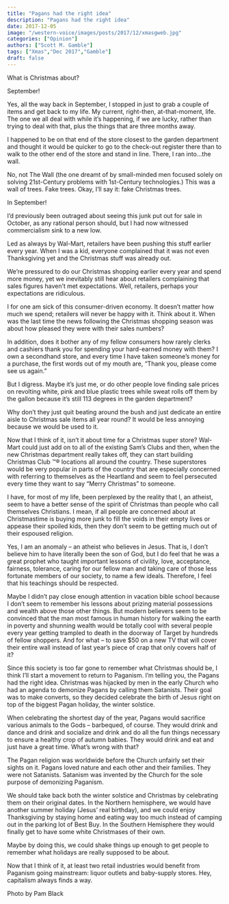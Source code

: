 ```yaml
---
title: "Pagans had the right idea"
description: "Pagans had the right idea"
date: 2017-12-05
image: "/western-voice/images/posts/2017/12/xmasgweb.jpg"
categories: ["Opinion"]
authors: ["Scott M. Gamble"]
tags: ["Xmas","Dec 2017","Gamble"]
draft: false
---
```

What is Christmas about?

September!

Yes, all the way back in September, I stopped in just to grab a couple of items and get back to my life. My current, right-then, at-that-moment, life. The one we all deal with while it’s happening, if we are lucky, rather than trying to deal with that, plus the things that are three months away.

I happened to be on that end of the store closest to the garden department and thought it would be quicker to go to the check-out register there than to walk to the other end of the store and stand in line. There, I ran into…the wall.

No, not The Wall (the one dreamt of by small-minded men focused solely on solving 21st-Century problems with 1st-Century technologies.) This was a wall of trees. Fake trees. Okay, I’ll say it: fake Christmas trees.

In September!

I’d previously been outraged about seeing this junk put out for sale in October, as any rational person should, but I had now witnessed commercialism sink to a new low.

Led as always by Wal-Mart, retailers have been pushing this stuff earlier every year. When I was a kid, everyone complained that it was not even Thanksgiving yet and the Christmas stuff was already out.

We’re pressured to do our Christmas shopping earlier every year and spend more money, yet we inevitably still hear about retailers complaining that sales figures haven’t met expectations. Well, retailers, perhaps your expectations are ridiculous.

I for one am sick of this consumer-driven economy. It doesn’t matter how much we spend; retailers will never be happy with it. Think about it. When was the last time the news following the Christmas shopping season was about how pleased they were with their sales numbers?

In addition, does it bother any of my fellow consumers how rarely clerks and cashiers thank you for spending your hard-earned money with them? I own a secondhand store, and every time I have taken someone’s money for a purchase, the first words out of my mouth are, “Thank you, please come see us again.”

But I digress. Maybe it’s just me, or do other people love finding sale prices on revolting white, pink and blue plastic trees while sweat rolls off them by the gallon because it’s still 113 degrees in the garden department?

Why don’t they just quit beating around the bush and just dedicate an entire aisle to Christmas sale items all year round? It would be less annoying because we would be used to it.

Now that I think of it, isn’t it about time for a Christmas super store? Wal-Mart could just add on to all of the existing Sam’s Clubs and then, when the new Christmas department really takes off, they can start building Christmas Club ™® locations all around the country. These superstores would be very popular in parts of the country that are especially concerned with referring to themselves as the Heartland and seem to feel persecuted every time they want to say “Merry Christmas” to someone.

I have, for most of my life, been perplexed by the reality that I, an atheist, seem to have a better sense of the spirit of Christmas than people who call themselves Christians. I mean, if all people are concerned about at Christmastime is buying more junk to fill the voids in their empty lives or appease their spoiled kids, then they don’t seem to be getting much out of their espoused religion.

Yes, I am an anomaly – an atheist who believes in Jesus. That is, I don’t believe him to have literally been the son of God, but I do feel that he was a great prophet who taught important lessons of civility, love, acceptance, fairness, tolerance, caring for our fellow man and taking care of those less fortunate members of our society, to name a few ideals. Therefore, I feel that his teachings should be respected.

Maybe I didn’t pay close enough attention in vacation bible school because I don’t seem to remember his lessons about prizing material possessions and wealth above those other things. But modern believers seem to be convinced that the man most famous in human history for walking the earth in poverty and shunning wealth would be totally cool with several people every year getting trampled to death in the doorway of Target by hundreds of fellow shoppers. And for what – to save $50 on a new TV that will cover their entire wall instead of last year’s piece of crap that only covers half of it?

Since this society is too far gone to remember what Christmas should be, I think I’ll start a movement to return to Paganism. I’m telling you, the Pagans had the right idea. Christmas was hijacked by men in the early Church who had an agenda to demonize Pagans by calling them Satanists. Their goal was to make converts, so they decided celebrate the birth of Jesus right on top of the biggest Pagan holiday, the winter solstice.

When celebrating the shortest day of the year, Pagans would sacrifice various animals to the Gods – barbequed, of course. They would drink and dance and drink and socialize and drink and do all the fun things necessary to ensure a healthy crop of autumn babies. They would drink and eat and just have a great time. What’s wrong with that?

The Pagan religion was worldwide before the Church unfairly set their sights on it. Pagans loved nature and each other and their families. They were not Satanists. Satanism was invented by the Church for the sole purpose of demonizing Paganism.

We should take back both the winter solstice and Christmas by celebrating them on their original dates. In the Northern hemisphere, we would have another summer holiday (Jesus’ real birthday), and we could enjoy Thanksgiving by staying home and eating way too much instead of camping out in the parking lot of Best Buy. In the Southern Hemisphere they would finally get to have some white Christmases of their own.

Maybe by doing this, we could shake things up enough to get people to remember what holidays are really supposed to be about.

Now that I think of it, at least two retail industries would benefit from Paganism going mainstream: liquor outlets and baby-supply stores. Hey, capitalism always finds a way.

Photo by Pam Black
